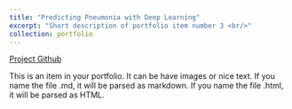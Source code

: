 ```yaml
---
title: "Predicting Pneumonia with Deep Learning"
excerpt: "Short description of portfolio item number 3 <br/>"
collection: portfolio
---
```


[Project Github](https://github.com/NetoPedro/DeepLearningProject)

This is an item in your portfolio. It can be have images or nice text. If you name the file .md, it will be parsed as markdown. If you name the file .html, it will be parsed as HTML. 
